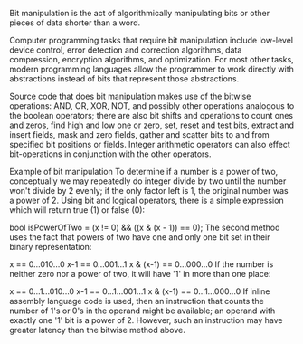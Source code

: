 Bit manipulation is the act of algorithmically manipulating bits or other pieces of data shorter than a word.

Computer programming tasks that require bit manipulation include low-level device control, error detection and correction algorithms, data compression, encryption algorithms, and optimization. For most other tasks, modern programming languages allow the programmer to work directly with abstractions instead of bits that represent those abstractions.

Source code that does bit manipulation makes use of the bitwise operations: AND, OR, XOR, NOT, and possibly other operations analogous to the boolean operators; there are also bit shifts and operations to count ones and zeros, find high and low one or zero, set, reset and test bits, extract and insert fields, mask and zero fields, gather and scatter bits to and from specified bit positions or fields. Integer arithmetic operators can also effect bit-operations in conjunction with the other operators.

Example of bit manipulation
To determine if a number is a power of two, conceptually we may repeatedly do integer divide by two until the number won't divide by 2 evenly; if the only factor left is 1, the original number was a power of 2. Using bit and logical operators, there is a simple expression which will return true (1) or false (0):

 bool isPowerOfTwo = (x != 0) && ((x & (x - 1)) == 0);
The second method uses the fact that powers of two have one and only one bit set in their binary representation:

x         == 0...010...0
x-1       == 0...001...1
x & (x-1) == 0...000...0
If the number is neither zero nor a power of two, it will have '1' in more than one place:

x         == 0...1...010...0
x-1       == 0...1...001...1
x & (x-1) == 0...1...000...0
If inline assembly language code is used, then an instruction that counts the number of 1's or 0's in the operand might be available; an operand with exactly one '1' bit is a power of 2. However, such an instruction may have greater latency than the bitwise method above.